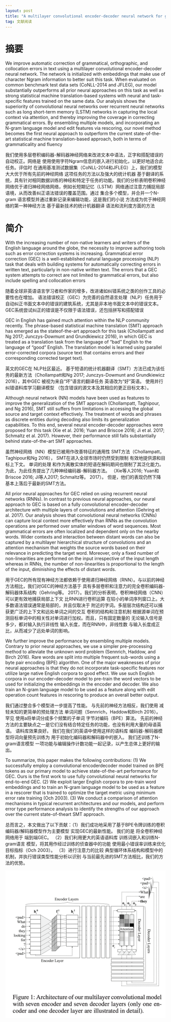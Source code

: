 ```yaml
---
layout: post
title: "A multilayer convolutional encoder-decoder neural network for grammatical error correction"
tag: 文献阅读
---
```


# 摘要

We improve automatic correction of grammatical, orthographic, and collocation errors in text using a multilayer convolutional encoder-decoder neural network. The network is initialized with embeddings that make use of character Ngram information to better suit this task. When evaluated on common benchmark test data sets (CoNLL-2014 and JFLEG), our model substantially outperforms all prior neural approaches on this task as well as strong statistical machine translation-based systems with neural and task-specific features trained on the same data. Our analysis shows the superiority of convolutional neural networks over recurrent neural networks such as long short-term memory (LSTM) networks in capturing the local context via attention, and thereby improving the coverage in correcting grammatical errors. By ensembling multiple models, and incorporating an N-gram language model and edit features via rescoring, our novel method becomes the first neural approach to outperform the current state-of-the-art statistical machine translation-based approach, both in terms of grammaticality and fluency

我们使用多层卷积编码器-解码器神经网络来改进文本中语法，正字和搭配错误的自动校正。网络是
使用使用字符Ngram信息的嵌入进行初始化，以更好地适合此任务。评估时
在通用基准测试数据集（CoNLL-2014和JFLEG）上，我们的模型大大优于所有先前的神经网络
这项任务的方法以及强大的统计机器
基于翻译的系统，具有针对相同数据训练的神经和特定于任务的功能。我们的分析表明卷积神经网络优于递归神经网络网络，例如长短期记忆（LSTM）网络通过注意力捕捉局部语境，从而改善纠正语法错误的覆盖范围。通过
集合多个模型，并合并一个N-gram
语言模型并通过重新记录来编辑功能，这是我们的小说
方法成为优于神经网络的第一种神经方法
基于最新技术的统计机器翻译
语法和流利度方面的方法

# **简介**

With the increasing number of non-native learners and writers of the English language around the globe, the necessity to improve authoring tools such as error correction systems is increasing. Grammatical error correction (GEC) is a well-established natural language processing (NLP) task that deals with building systems for automatically correcting errors in written text, particularly in non-native written text. The errors that a GEC system attempts to correct are not limited to grammatical errors, but also include spelling and collocation errors

随着全球非英语语言学习者和作家的增多，改进诸如纠错系统之类的创作工具的必要性也在增加。 语法错误校正（GEC）为完善的自然语言处理（NLP）任务用于自动纠正书面文本中的错误的建筑系统，尤其是非本地书面文本中的错误文本。 GEC系统尝试纠正的错误是不仅限于语法错误，还包括拼写和搭配错误

GEC in English has gained much attention within the NLP community recently. The phrase-based statistical machine translation (SMT) approach has emerged as the stateof-the-art approach for this task (Chollampatt and Ng 2017; Junczys-Dowmunt and Grundkiewicz 2016), in which GEC is treated as a translation task from the language of “bad” English to the language of “good” English. The translation model is learned using parallel error-corrected corpora (source text that contains errors and their corresponding corrected target text).

英文的GEC在
NLP社区最近。 基于短语的统计机器翻译（SMT）方法已成为该任务的最新方法（Chollampatt和Ng 2017;
Junczys-Dowmunt and Grundkiewicz 2016），其中GEC
被视为来自“坏”语言的翻译任务
英语改为“好”英语。 使用并行纠错语料库学习翻译模型
（包含错误的源文本及其相应的更正目标文本）。

Although neural network (NN) models have been used as features to improve the generalization of
the SMT approach (Chollampatt, Taghipour, and Ng 2016),
SMT still suffers from limitations in accessing the global
source and target context effectively. The treatment of words
and phrases as discrete entities during decoding also limits its generalization capabilities. To this end, several neural encoder-decoder approaches were proposed for this task
(Xie et al. 2016; Yuan and Briscoe 2016; Ji et al. 2017;
Schmaltz et al. 2017). However, their performance still falls
substantially behind state-of-the-art SMT approaches.

虽然神经网络（NN）模型已被用作改善特征的通用性
SMT方法（Chollampatt，Taghipour和Ng 2016），
SMT在进入全球市场时仍然受到限制
有效地提供源和目标上下文。 单词的处理
和作为离散实体的短语在解码期间也限制了其泛化能力。 为此，为此任务提出了几种神经编码器-解码器方法。
（Xie等人2016; Yuan和Briscoe 2016; Ji等人2017;
Schmaltz等。 2017）。 但是，他们的表现仍然下降
基本上落后于最新的SMT方法。

All prior neural approaches for GEC relied on using recurrent neural networks (RNNs). In contrast to previous neural approaches, our neural approach to GEC is based on a fully convolutional encoder-decoder architecture with multiple layers of convolutions and attention (Gehring et al. 2017). Our analysis shows that convolutional neural networks (CNNs) can capture local context more effectively than RNNs as the convolution operations are performed over smaller windows of word sequences. Most grammatical errors are often localized and dependent only on the nearby words. Wider contexts and interaction between distant words can also be captured by a multilayer hierarchical structure of convolutions and an attention mechanism that weights the source words based on their relevance in predicting the target word. Moreover, only a fixed number of non-linearities are performed on the input irrespective of the input length whereas in RNNs, the number of non-linearities is proportional to the length of the input, diminishing the effects of distant words.

用于GEC的所有现有神经方法都依赖于使用递归神经网络（RNN）。与以前的神经方法相比，我们对GEC的神经方法基于
具有多层卷积和注意力的完全卷积编码器-解码器体系结构（Gehring等。
2017）。我们的分析表明，卷积神经网络（CNN）可以更有效地捕获局部上下文
比RNN进行卷积运算
在较小的单词序列窗口上。大多数语法错误通常是局部的，并且仅取决于
附近的字词。多层层次结构还可以捕获更广泛的上下文和远处单词之间的交互
卷积的结构和注意机制
根据源单词在预测目标单词中的相关性对单词进行加权。而且，只有固定数量的
无论输入信号是多少，都对输入执行非线性
输入长度，而在RNN中，非线性数
与输入长度成正比，从而减少了远处单词的影响。

We further improve the performance by ensembling multiple models. Contrary to prior neural approaches, we use a simpler pre-processing method to alleviate the unknown word problem (Sennrich, Haddow, and Birch 2016). Rare words are split into multiple frequent sub-words using a byte pair encoding (BPE) algorithm. One of the major weaknesses of prior neural approaches is that they do not incorporate task-specific features nor utilize large native English corpora to good effect. We use such English corpora in our encoder-decoder model to pre-train the word vectors to be used for initializing the embeddings in the encoder and decoder. We also train an N-gram language model to be used as a feature along with edit operation count features in rescoring to produce an overall better output.

我们通过整合多个模型进一步提高了性能。 与先前的神经方法相反，我们使用
减轻未知的更简单的预处理方法
单词问题（Sennrich，Haddow和Birch 2016）。 罕见
使用a将单词分成多个频繁的子单词
字节对编码（BPE）算法。 先前的神经方法的主要缺点之一是它们没有结合特定任务的功能，也没有利用大量的母语英语。
语料库效果良好。 我们在我们的英语中使用这样的语料库
编码器-解码器模型将词向量预先训练为
用于初始化编码器和解码器中的嵌入。 我们还训练了N-gram语言模型
一项功能与编辑操作计数功能一起记录，以产生总体上更好的输出。

To summarize, this paper makes the following contributions: (1) We successfully employ a convolutional encoderdecoder model trained on BPE tokens as our primary model
to achieve state-of-the-art performance for GEC. Ours is the
first work to use fully convolutional neural networks for
end-to-end GEC. (2) We exploit larger English corpora to
pre-train word embeddings and to train an N-gram language
model to be used as a feature in a rescorer that is trained to
optimize the target metric using minimum error rate training (Och 2003). (3) We conduct a comparison of attention
mechanisms in typical recurrent architectures and our models, and perform error type performance analysis to identify
the strengths of our approach over the current state-of-theart SMT approach.

总而言之，本文做出了以下贡献：（1）我们成功地采用了基于BPE令牌训练的卷积编码器/解码器模型作为主要模型
实现GEC的最新性能。 我们的是
将全卷积神经网络用于
端到端GEC。 （2）我们利用更大的英语语料库
训练词嵌入和训练N-gram语言
模型，将其用作经过训练的侦查器中的功能
使用最小错误率训练来优化目标指标（Och 2003）。 （3）进行注意力的比较
典型循环体系结构和模型中的机制，并执行错误类型性能分析以识别
与当前最先进的SMT方法相比，我们的方法的优势。

![image-20191109161148082](../yaolinxia.github.io/img/image-20191109161148082.png)